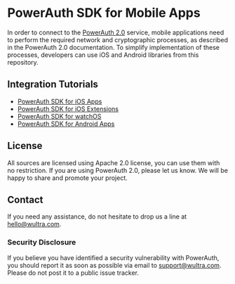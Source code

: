 # PowerAuth SDK for Mobile Apps

In order to connect to the [PowerAuth 2.0](http://powerauth.com) service, mobile applications need to perform the required network and cryptographic processes, as described in the PowerAuth 2.0 documentation. To simplify implementation of these processes, developers can use iOS and Android libraries from this repository.

## Integration Tutorials

- [PowerAuth SDK for iOS Apps](https://github.com/wultra/powerauth-mobile-sdk/wiki/PowerAuth-SDK-for-iOS)
- [PowerAuth SDK for iOS Extensions](https://github.com/wultra/powerauth-mobile-sdk/wiki/PowerAuth-SDK-for-iOS-Extensions)
- [PowerAuth SDK for watchOS](https://github.com/wultra/powerauth-mobile-sdk/wiki/PowerAuth-SDK-for-watchOS)
- [PowerAuth SDK for Android Apps](https://github.com/wultra/powerauth-mobile-sdk/wiki/PowerAuth-SDK-for-Android)

## License

All sources are licensed using Apache 2.0 license, you can use them with no restriction. If you are using PowerAuth 2.0, please let us know. We will be happy to share and promote your project.

## Contact

If you need any assistance, do not hesitate to drop us a line at hello@wultra.com.

### Security Disclosure

If you believe you have identified a security vulnerability with PowerAuth, you should report it as soon as possible via email to support@wultra.com. Please do not post it to a public issue tracker.
